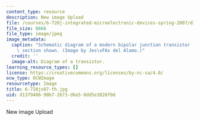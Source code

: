 ```yaml
---
content_type: resource
description: New image Upload
file: /courses/6-720j-integrated-microelectronic-devices-spring-2007/d137948690b72673d6e50dd5e3826f0d_6-720js07-th.jpg
file_size: 8666
file_type: image/jpeg
image_metadata:
  caption: "Schematic diagram of a modern bipolar junction transistor (BJT): cross\
    \ section shown. (Image by Jes\xFAs del Alamo.)"
  credit: ''
  image-alt: Diagram of a transistor.
learning_resource_types: []
license: https://creativecommons.org/licenses/by-nc-sa/4.0/
ocw_type: OCWImage
resourcetype: Image
title: 6-720js07-th.jpg
uid: d1379486-90b7-2673-d6e5-0dd5e3826f0d
---
```

New image Upload